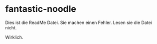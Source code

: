 # fantastic-noodle

Dies ist die ReadMe Datei. Sie machen einen Fehler. Lesen sie die Datei nicht.

Wirklich.
